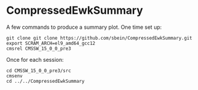 # CompressedEwkSummary

A few commands to produce a summary plot. One time set up:
```
git clone git clone https://github.com/sbein/CompressedEwkSummary.git
export SCRAM_ARCH=el9_amd64_gcc12
cmsrel CMSSW_15_0_0_pre3
```

Once for each session:
```
cd CMSSW_15_0_0_pre3/src
cmsenv
cd ../../CompressedEwkSummary
```


